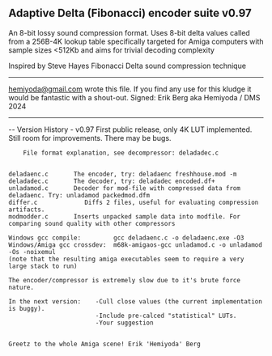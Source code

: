 Adaptive Delta (Fibonacci) encoder suite v0.97  
----------------------------------------------
An 8-bit lossy sound compression format. Uses 8-bit delta values called from a 256B-4K lookup table
specifically targeted for Amiga computers with sample sizes <512Kb and aims for trivial decoding complexity

Inspired by Steve Hayes Fibonacci Delta sound compression technique

 - - -  - - - - - - - - - - - - - - - - - - - - - - - - - - - - - - - - - -
  <hemiyoda@gmail.com> wrote this file. 
  If you find any use for this kludge it would be fantastic with a shout-out. 
  Signed: Erik Berg aka Hemiyoda / DMS       2024
 - - -  - - - - - - - - - - - - - - - - - - - - - - - - - - - - - - - - - -

-- Version History -
v0.97 First public release, only 4K LUT implemented. Still room for improvements. There may be bugs.
 
 
    	File format explanation, see decompressor: deladadec.c
 
 
 	deladaenc.c		  The encoder, try: deladaenc freshhouse.mod -m
 	deladadec.c		  The decoder, try: deladadec encoded.df+ 
 	unladamod.c		  Decoder for mod-file with compressed data from deladaenc. Try: unladamod packedmod.dfm 
	differ.c		     Diffs 2 files, useful for evaluating compression artifacts.
	modmodder.c		  Inserts unpacked sample data into modfile. For comparing sound quality with other compressors
 
 	Windows gcc compile:         gcc deladaenc.c -o deladaenc.exe -O3
 	Windows/Amiga gcc crossdev:  m68k-amigaos-gcc unladamod.c -o unladamod -Os -noixemul
 	(note that the resulting amiga executables seem to require a very large stack to run)
  
 	The encoder/compressor is extremely slow due to it's brute force nature.
 
 	In the next version: 	-Cull close values (the current implementation is buggy). 
							-Include pre-calced "statistical" LUTs.
							-Your suggestion  
 
 
 	Greetz to the whole Amiga scene! Erik 'Hemiyoda' Berg 
 
  
